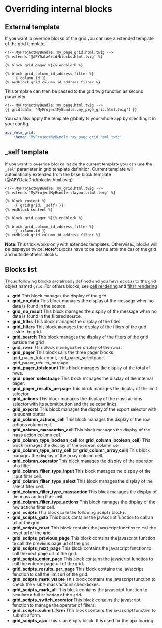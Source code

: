 Overriding internal blocks
==========================

## External template

If you want to override blocks of the grid you can use a extended template of the grid template.

```twig
<!-- MyProjectMyBundle::my_page_grid.html.twig -->
{% extends '@APYDataGrid/blocks.html.twig' %}

{% block grid_pager %}{% endblock %}

{% block grid_column_id_address_filter %}
    {{ column.id }}
{% endblock grid_column_id_address_filter %}
```

This template can then be passed to the grid twig function as second parameter

```twig
<!-- MyProjectMyBundle::my_page.html.twig -->
{{ grid(data, 'MyProjectMyBundle::my_page_grid.html.twig') }}
```

You can also apply the template globaly to your whole app by specifing it in your config.

```yaml
apy_data_grid:
    theme: 'MyProjectMyBundle::my_page_grid.html.twig'
```

## _self template

If you want to override blocks inside the current template you can use the `_self` parameter in grid template definition.
Current template will automatically extended from the base block template (@APYDataGrid/blocks.html.twig)

```twig
<!-- MyProjectMyBundle::my_grid.html.twig -->
{% extends 'MyProjectMyBundle::layout.html.twig' %}

{% block content %}
    {{ grid(grid, _self) }}
{% endblock content %}

{% block grid_pager %}{% endblock %}

{% block grid_column_id_address_filter %}
    {{ column.id }}
{% endblock grid_column_id_address_filter %}
```
**Note**: This trick works only with extended templates. Otherwises, blocks will be displayed twice.
**Note²**: Blocks have to be define after the call of the grid and outside others blocks.

## Blocks list

These following blocks are already defined and you have access to the grid object named `grid`.
For others blocks, see [cell rendering](cell_rendering.md) and [filter rendering](filter_rendering.md)

 * **grid**
    This block manages the display of the grid.
 * **grid_no_data**
    This block manages the display of the message when no data is found in the source.
 * **grid_no_result**
    This block manages the display of the message when no data is found in the filtered source.
 * **grid_titles**
    This block manages the display of the titles.
 * **grid_filters**
    This block manages the display of the filters of the grid inside the grid.
 * **grid_search**
    This block manages the display of the filters of the grid outside the grid.
 * **grid_rows**
    This block manages the display of the rows.
 * **grid_pager**
    This block calls the three pager blocks: grid_pager_totalcount, grid_pager_selectpage, grid_pager_results_perpage.
 * **grid_pager_totalcount**
    This block manages the display of the total of rows.
 * **grid_pager_selectpage**
    This block manages the display of the internal pager.
 * **grid_pager_results_perpage**
    This block manages the display of the limit selector.
 * **grid_actions**
    This block manages the display of the mass actions selector with its submit button and the selector links.
 * **grid_exports**
    This block manages the display of the export selector with its submit button.
 * **grid_column_actions_cell**
    This block manages the display of the row actions column cell.
 * **grid_column_massaction_cell**
    This block manages the display of the mass action column cell.
 * **grid_column_type_boolean_cell** (or **grid_column_boolean_cell**)
    This block manages the display of the boolean column cell.
 * **grid_column_type_array_cell** (or **grid_column_array_cell**)
    This block manages the display of the array column cell.
 * **grid_column_operator**
    This block manages the display of the operator of a filter.
 * **grid_column_filter_type_input**
    This block manages the display of the input filter cell.
 * **grid_column_filter_type_select**
    This block manages the display of the select filter cell.
 * **grid_column_filter_type_massaction**
    This block manages the display of the mass action filter cell.
 * **grid_column_filter_type_actions**
    This block manages the display of the row actions filter cell.
 * **grid_scripts**
    This block calls the following scripts blocks.
 * **grid_scripts_goto**
    This block contains the javascript function to call an url of the grid.
 * **grid_scripts_reset**
    This block contains the javascript function to call the reset url of the grid.
 * **grid_scripts_previous_page**
    This block contains the javascript function to call the previous page url of the grid.
 * **grid_scripts_next_page**
    This block contains the javascript function to call the next page url of the grid.
 * **grid_scripts_enter_page**
    This block contains the javascript function to call the entered page url of the grid.
 * **grid_scripts_results_per_page**
    This block contains the javascript function to call the limit url of the grid.
 * **grid_scripts_mark_visible**
    This block contains the javascript function to check the visible mass actions checkboxes.
 * **grid_scripts_mark_all**
    This block contains the javascript function to simulate a full selection of the grid.
 * **grid_scripts_switch_operator**
    This block contains the javascript function to manage the operator of filters.
 * **grid_scripts_submit_form**
    This block contains the javascript function to submit a form.
 * **grid_scripts_ajax**
    This is an empty block. It is used for the ajax loading.
